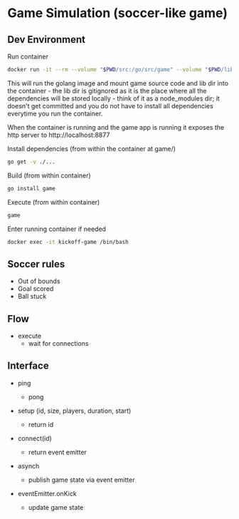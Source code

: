 # Game Simulation (soccer-like game)

## Dev Environment

Run container
```sh
docker run -it --rm --volume "$PWD/src:/go/src/game" --volume "$PWD/lib:go/src" --name kickoff-game --entrypoint /bin/bash -p 8877:8080 golang
```

This will run the golang image and mount game source code and lib dir into the container - the lib dir is gitignored as it is the place where all the dependencies will be stored locally - think of it as a node_modules dir; it doesn't get committed and you do not have to install all dependencies everytime you run the container.

When the container is running and the game app is running it exposes the http server to http://localhost:8877

Install dependencies (from within the container at game/)
```sh
go get -v ./...
```

Build (from within container)
```sh
go install game
```

Execute (from within container)
```sh
game
```

Enter running container if needed
```sh
docker exec -it kickoff-game /bin/bash
```


## Soccer rules

- Out of bounds
- Goal scored
- Ball stuck


## Flow

- execute
  - wait for connections


## Interface

- ping
  - pong

- setup (id, size, players, duration, start)
  - return id

- connect(id)
  - return event emitter

- asynch
  - publish game state via event emitter

- eventEmitter.onKick
  - update game state
